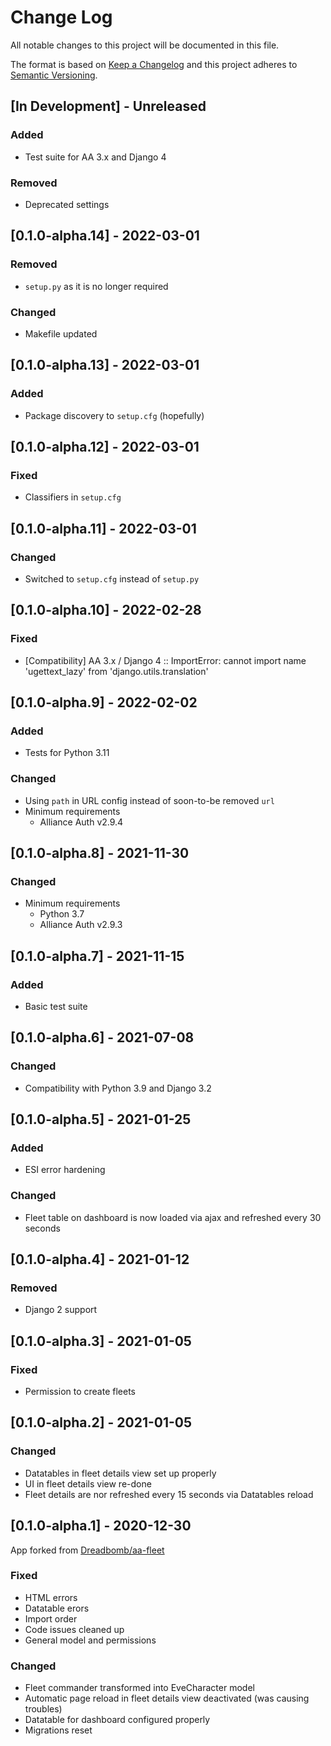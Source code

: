 # Change Log

All notable changes to this project will be documented in this file.

The format is based on [Keep a Changelog](http://keepachangelog.com/)
and this project adheres to [Semantic Versioning](http://semver.org/).


## [In Development] - Unreleased

### Added

- Test suite for AA 3.x and Django 4

### Removed

- Deprecated settings


## [0.1.0-alpha.14] - 2022-03-01

### Removed

- `setup.py` as it is no longer required

### Changed

- Makefile updated


## [0.1.0-alpha.13] - 2022-03-01

### Added

- Package discovery to `setup.cfg` (hopefully)


## [0.1.0-alpha.12] - 2022-03-01

### Fixed

- Classifiers in `setup.cfg`


## [0.1.0-alpha.11] - 2022-03-01

### Changed

- Switched to `setup.cfg` instead of `setup.py`


## [0.1.0-alpha.10] - 2022-02-28

### Fixed

- [Compatibility] AA 3.x / Django 4 :: ImportError: cannot import name
  'ugettext_lazy' from 'django.utils.translation'


## [0.1.0-alpha.9] - 2022-02-02

### Added

- Tests for Python 3.11

### Changed

- Using `path` in URL config instead of soon-to-be removed `url`
- Minimum requirements
  - Alliance Auth v2.9.4


## [0.1.0-alpha.8] - 2021-11-30

### Changed

- Minimum requirements
  - Python 3.7
  - Alliance Auth v2.9.3


## [0.1.0-alpha.7] - 2021-11-15

### Added

- Basic test suite


## [0.1.0-alpha.6] - 2021-07-08

### Changed

- Compatibility with Python 3.9 and Django 3.2


## [0.1.0-alpha.5] - 2021-01-25

### Added

- ESI error hardening

### Changed

- Fleet table on dashboard is now loaded via ajax and refreshed every 30 seconds


## [0.1.0-alpha.4] - 2021-01-12

### Removed

- Django 2 support


## [0.1.0-alpha.3] - 2021-01-05

### Fixed

- Permission to create fleets


## [0.1.0-alpha.2] - 2021-01-05

### Changed

- Datatables in fleet details view set up properly
- UI in fleet details view re-done
- Fleet details are nor refreshed every 15 seconds via Datatables reload


## [0.1.0-alpha.1] - 2020-12-30

App forked from [Dreadbomb/aa-fleet](https://github.com/Dreadbomb/aa-fleet)

### Fixed

- HTML errors
- Datatable erors
- Import order
- Code issues cleaned up
- General model and permissions

### Changed

- Fleet commander transformed into EveCharacter model
- Automatic page reload in fleet details view deactivated (was causing troubles)
- Datatable for dashboard configured properly
- Migrations reset

